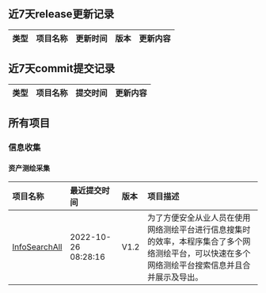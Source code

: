 
## 近7天release更新记录
| 类型| 项目名称 | 更新时间 | 版本 | 更新内容 |
| :---- | :---- | :---- | :---- | :---- |

## 近7天commit提交记录
| 类型| 项目名称 | 提交时间 | 更新内容 |
| :---- | :---- | :---- | :---- |
## 所有项目
### 信息收集
#### 资产测绘采集
| 项目名称| 最近提交时间 | 版本 | 项目描述 |
| :---- | :---- | :---- | :---- |
| [InfoSearchAll](https://github.com/ExpLangcn/InfoSearchAll) | 2022-10-26 08:28:16 | V1.2 | 为了方便安全从业人员在使用网络测绘平台进行信息搜集时的效率，本程序集合了多个网络测绘平台，可以快速在多个网络测绘平台搜索信息并且合并展示及导出。 |
